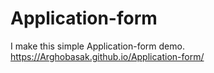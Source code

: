 # Application-form
I make this simple Application-form demo.
https://Arghobasak.github.io/Application-form/
